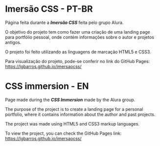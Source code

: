 # Imersão CSS - PT-BR

Página feita durante a ***Imersão CSS*** feita pelo grupo Alura.

O objetivo do projeto tem como fazer uma criação de uma landing page para portfólio pessoal, onde contém informações sobre o autor e projetos antigos. 

O projeto foi feito utilizando as linguagens de marcação HTML5 e CSS3.

Para visualização do projeto, pode-se conferir no link do GitHub Pages: https://lgbarros.github.io/imersaocss/
##
# CSS immersion - EN

Page made during the ***CSS Immersion*** made by the Alura group.

The purpose of the project is to create a landing page for a personal portfolio, where it contains information about the author and past projects.

The project was made using HTML5 and CSS3 markup languages.

To view the project, you can check the GitHub Pages link: https://lgbarros.github.io/imersaocss/
